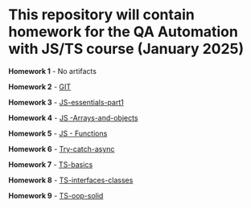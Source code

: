 # This repository will contain homework for the QA Automation with JS/TS course (January 2025)

**Homework 1** - No artifacts

**Homework 2** - [GIT](https://github.com/leogasmus/R_D-QA-Auto-TS-1/pull/1)

**Homework 3** - [JS-essentials-part1](https://github.com/leogasmus/R_D-QA-Auto-TS-1/pull/4)

**Homework 4** - [JS -Arrays-and-objects](https://github.com/leogasmus/R_D-QA-Auto-TS-1/pull/5)

**Homework 5** - [JS - Functions](https://github.com/leogasmus/R_D-QA-Auto-TS-1/pull/6)

**Homework 6** - [Try-catch-async](https://github.com/leogasmus/R_D-QA-Auto-TS-1/pull/7)

**Homework 7** - [TS-basics](https://github.com/leogasmus/R_D-QA-Auto-TS-1/pull/8)

**Homework 8** - [TS-interfaces-classes](https://github.com/leogasmus/R_D-QA-Auto-TS-1/pull/9)

**Homework 9** - [TS-oop-solid](https://github.com/leogasmus/R_D-QA-Auto-TS-1/pull/10)
